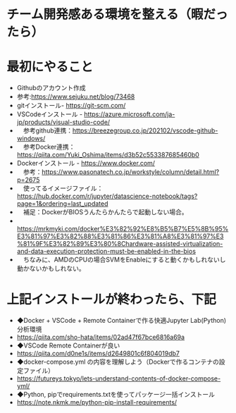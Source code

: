 # チーム開発感ある環境を整える（暇だったら）
# 最初にやること
- Githubのアカウント作成 
- 参考:https://www.sejuku.net/blog/73468
- gitインストール- https://git-scm.com/
- VSCodeインストール - https://azure.microsoft.com/ja-jp/products/visual-studio-code/
- 　参考github連携：https://breezegroup.co.jp/202102/vscode-github-windows/
- 　参考Docker連携：https://qiita.com/Yuki_Oshima/items/d3b52c553387685460b0
- Dockerインストール - https://www.docker.com/
- 　参考：https://www.pasonatech.co.jp/workstyle/column/detail.html?p=2675
- 　使ってるイメージファイル：https://hub.docker.com/r/jupyter/datascience-notebook/tags?page=1&ordering=last_updated
- 　補足：DockerがBIOSうんたらかんたらで起動しない場合。
- 　https://mrkmyki.com/docker%E3%82%92%E8%B5%B7%E5%8B%95%E3%81%97%E3%82%88%E3%81%86%E3%81%A8%E3%81%97%E3%81%9F%E3%82%89%E3%80%8Chardware-assisted-virtualization-and-data-execution-protection-must-be-enabled-in-the-bios
- 　ちなみに、AMDのCPUの場合SVMをEnableにすると動くかもしれないし動かないかもしれない。

# 上記インストールが終わったら、下記
- ◆Docker + VSCode + Remote Containerで作る快適Jupyter Lab(Python)分析環境
- https://qiita.com/sho-hata/items/02ad47f67bce6816a69a
- ◆VSCode Remote Containerが良い
- https://qiita.com/d0ne1s/items/d2649801c6f804019db7
- ◆docker-compose.yml の内容を理解しよう（Dockerで作るコンテナの設定ファイル）
- https://futureys.tokyo/lets-understand-contents-of-docker-compose-yml/
- ◆Python, pipでrequirements.txtを使ってパッケージ一括インストール
- https://note.nkmk.me/python-pip-install-requirements/
